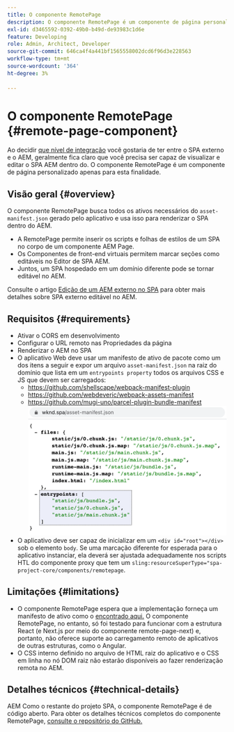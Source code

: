 ```yaml
---
title: O componente RemotePage
description: O componente RemotePage é um componente de página personalizado para editar o SPA React remoto dentro do AEM.
exl-id: d3465592-0392-49b0-b49d-de93983c1d6e
feature: Developing
role: Admin, Architect, Developer
source-git-commit: 646ca4f4a441bf1565558002dcd6f96d3e228563
workflow-type: tm+mt
source-wordcount: '364'
ht-degree: 3%

---
```


# O componente RemotePage {#remote-page-component}

Ao decidir [que nível de integração](/help/implementing/developing/headful-headless.md) você gostaria de ter entre o SPA externo e o AEM, geralmente fica claro que você precisa ser capaz de visualizar e editar o SPA AEM dentro do. O componente RemotePage é um componente de página personalizado apenas para esta finalidade.

## Visão geral {#overview}

O componente RemotePage busca todos os ativos necessários do `asset-manifest.json` gerado pelo aplicativo e usa isso para renderizar o SPA dentro do AEM.

* A RemotePage permite inserir os scripts e folhas de estilos de um SPA no corpo de um componente AEM Page.
* Os Componentes de front-end virtuais permitem marcar seções como editáveis no Editor de SPA AEM.
* Juntos, um SPA hospedado em um domínio diferente pode se tornar editável no AEM.

Consulte o artigo [Edição de um AEM externo no SPA](editing-external-spa.md) para obter mais detalhes sobre SPA externo editável no AEM.

## Requisitos {#requirements}

* Ativar o CORS em desenvolvimento
* Configurar o URL remoto nas Propriedades da página
* Renderizar o AEM no SPA
* O aplicativo Web deve usar um manifesto de ativo de pacote como um dos itens a seguir e expor um arquivo `asset-manifest.json` na raiz do domínio que lista em um `entrypoints property` todos os arquivos CSS e JS que devem ser carregados:
   * https://github.com/shellscape/webpack-manifest-plugin
   * https://github.com/webdeveric/webpack-assets-manifest
   * https://github.com/mugi-uno/parcel-plugin-bundle-manifest
     ![exemplo de propriedade de pontos de entrada](assets/asset-manifest-entrypoints.png)
* O aplicativo deve ser capaz de inicializar em um `<div id="root"></div>` sob o elemento `body`. Se uma marcação diferente for esperada para o aplicativo instanciar, ela deverá ser ajustada adequadamente nos scripts HTL do componente proxy que tem um `sling:resourceSuperType="spa-project-core/components/remotepage`.

## Limitações {#limitations}

* O componente RemotePage espera que a implementação forneça um manifesto de ativo como o [ encontrado aqui.](https://github.com/shellscape/webpack-manifest-plugin) O componente RemotePage, no entanto, só foi testado para funcionar com a estrutura React (e Next.js por meio do componente remote-page-next) e, portanto, não oferece suporte ao carregamento remoto de aplicativos de outras estruturas, como o Angular.
* O CSS interno definido no arquivo de HTML raiz do aplicativo e o CSS em linha no nó DOM raiz não estarão disponíveis ao fazer renderização remota no AEM.

## Detalhes técnicos {#technical-details}

AEM Como o restante do projeto SPA, o componente RemotePage é de código aberto. Para obter os detalhes técnicos completos do componente RemotePage, [consulte o repositório do GitHub.](https://github.com/adobe/aem-spa-project-core/tree/master/ui.apps/src/main/content/jcr_root/apps/spa-project-core/components/remotepage)
